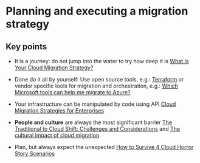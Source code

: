# Planning and executing a migration strategy

## Key points

* It is a journey: do not jump into the water to try how deep it is [What Is Your Cloud Migration Strategy?](https://www.cloudstrategymag.com/articles/86667-what-is-your-cloud-migration-strategy)

* Done do it all by yourself: Use open source tools, e.g.: [Terraform](https://www.terraform.io/) or vendor specific tools for migration and orchestration, e.g.: [Which Microsoft tools can help me migrate to Azure?](http://searchcloudcomputing.techtarget.com/answer/Which-Microsoft-tools-can-help-me-migrate-to-Azure)

* Your infrastructure can be manipulated by code using API [Cloud Migration Strategies for Enterprises](https://dzone.com/articles/cloud-migration-strategies-for-enterprises)

* **People and culture** are always the most significant barrier [The Traditional to Cloud Shift: Challenges and Considerations](https://www.capgemini.com/2017/07/the-traditional-to-cloud-shift-challenges-and-considerations/) and [The cultural impact of cloud migration](https://www.ricoh-usa.com/en/insights/library/articles/the-cultural-impact-of-cloud-migration)

* Plan, but always expect the unexpected [How to Survive 4 Cloud Horror Story Scenarios](https://www.cio.com/article/2460967/cloud-computing/how-to-survive-4-cloud-horror-stories.html)